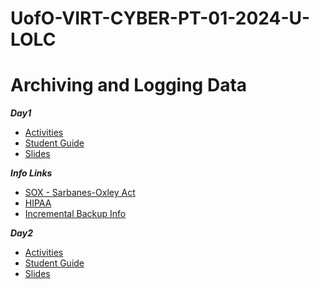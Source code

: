# UofO-VIRT-CYBER-PT-01-2024-U-LOLC


# Archiving and Logging Data

**_Day1_**
- [Activities](https://git.bootcampcontent.com/University-of-Oregon/UofO-VIRT-CYBER-PT-01-2024-U-LOLC/-/tree/main/05-Archiving-and-Logging-Data/1/Activities?ref_type=heads)
- [Student Guide](https://git.bootcampcontent.com/University-of-Oregon/UofO-VIRT-CYBER-PT-01-2024-U-LOLC/-/blob/main/05-Archiving-and-Logging-Data/1/StudentGuide.md?ref_type=heads)
- [Slides](https://docs.google.com/presentation/d/1_Ylx5ytcD85pQj8bAtbGPiZwnwx7yEdrT9rmVQK26pg)

**_Info Links_**
- [SOX - Sarbanes-Oxley Act](https://en.wikipedia.org/wiki/Sarbanes%E2%80%93Oxley_Act)
- [HIPAA](https://linfordco.com/blog/hipaas-record-retention-requirements/)
- [Incremental Backup Info](https://www.gnu.org/software/tar/manual/html_node/Snapshot-Files.html)

**_Day2_**
- [Activities](https://git.bootcampcontent.com/University-of-Oregon/UofO-VIRT-CYBER-PT-01-2024-U-LOLC/-/tree/main/05-Archiving-and-Logging-Data/2/Activities?ref_type=heads)
- [Student Guide](https://git.bootcampcontent.com/University-of-Oregon/UofO-VIRT-CYBER-PT-01-2024-U-LOLC/-/blob/main/05-Archiving-and-Logging-Data/2/StudentGuide.md?ref_type=heads)
- [Slides](https://docs.google.com/presentation/d/1dyIwDmsh2NfIkrN0Wd20pea-bAFQeHRKJi3fpP_mMt4)
